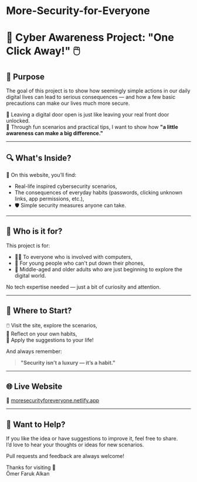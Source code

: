 # More-Security-for-Everyone
# 🔐 Cyber Awareness Project: "One Click Away!" 🖱️

## 🎯 Purpose

The goal of this project is to show how seemingly simple actions in our daily digital lives can lead to serious consequences — and how a few basic precautions can make our lives much more secure.

🚪 Leaving a digital door open is just like leaving your real front door unlocked.  
🧠 Through fun scenarios and practical tips, I want to show how **"a little awareness can make a big difference."**

---

## 🔍 What's Inside?

🧩 On this website, you’ll find:
- Real-life inspired cybersecurity scenarios,  
- The consequences of everyday habits (passwords, clicking unknown links, app permissions, etc.),  
- 🛡️ Simple security measures anyone can take.

---

## 👥 Who is it for?

This project is for:
- 👩‍💻 To everyone who is involved with computers,  
- 📱 For young people who can't put down their phones,  
- 👴 Middle-aged and older adults who are just beginning to explore the digital world.

No tech expertise needed — just a bit of curiosity and attention.

---

## 🚀 Where to Start?

🖱️ Visit the site, explore the scenarios,  
👀 Reflect on your own habits,  
🔧 Apply the suggestions to your life!

And always remember:  
> **"Security isn’t a luxury — it’s a habit."**

---

## 🌐 Live Website  
🔗 [moresecurityforeveryone.netlify.app](https://moresecurityforeveryone.netlify.app)

---

## 🤝 Want to Help?

If you like the idea or have suggestions to improve it, feel free to share.  
I’d love to hear your thoughts or ideas for new scenarios.  

Pull requests and feedback are always welcome!

Thanks for visiting 🙌  
Ömer Faruk Alkan
